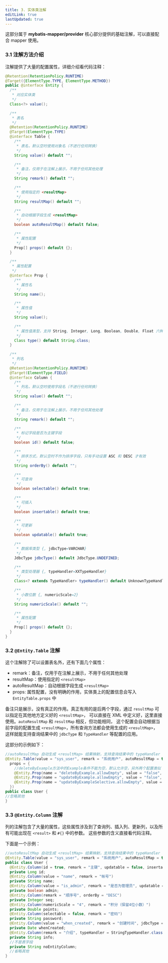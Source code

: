 ```yaml
---
title: 3. 实体类注解
editLink: true
lastUpdated: true
---
```


这部分属于 **mybatis-mapper/provider** 核心部分提供的基础注解，可以直接配合 mapper 使用。

### 3.1 注解方法介绍

注解提供了大量的配置属性，详细介绍看代码注释：

```java
@Retention(RetentionPolicy.RUNTIME)
@Target({ElementType.TYPE, ElementType.METHOD})
public @interface Entity {
  /**
   * 对应实体类
   */
  Class<?> value();

  /**
   * 表名
   */
  @Retention(RetentionPolicy.RUNTIME)
  @Target(ElementType.TYPE)
  @interface Table {
    /**
     * 表名，默认空时使用对象名（不进行任何转换）
     */
    String value() default "";

    /**
     * 备注，仅用于在注解上展示，不用于任何其他处理
     */
    String remark() default "";

    /**
     * 使用指定的 <resultMap>
     */
    String resultMap() default "";

    /**
     * 自动根据字段生成 <resultMap>
     */
    boolean autoResultMap() default false;

    /**
     * 属性配置
     */
    Prop[] props() default {};
  }

  /**
   * 属性配置
   */
  @interface Prop {
    /**
     * 属性名
     */
    String name();

    /**
     * 属性值
     */
    String value();

    /**
     * 属性值类型，支持 String, Integer, Long, Boolean, Double, Float 六种类型
     */
    Class type() default String.class;
  }

  /**
   * 列名
   */
  @Retention(RetentionPolicy.RUNTIME)
  @Target(ElementType.FIELD)
  @interface Column {
    /**
     * 列名，默认空时使用字段名（不进行任何转换）
     */
    String value() default "";

    /**
     * 备注，仅用于在注解上展示，不用于任何其他处理
     */
    String remark() default "";

    /**
     * 标记字段是否为主键字段
     */
    boolean id() default false;

    /**
     * 排序方式，默认空时不作为排序字段，只有手动设置 ASC 和 DESC 才有效
     */
    String orderBy() default "";

    /**
     * 可查询
     */
    boolean selectable() default true;

    /**
     * 可插入
     */
    boolean insertable() default true;

    /**
     * 可更新
     */
    boolean updatable() default true;

    /**
     * 数据库类型 {, jdbcType=VARCHAR}
     */
    JdbcType jdbcType() default JdbcType.UNDEFINED;

    /**
     * 类型处理器 {, typeHandler=XXTypeHandler}
     */
    Class<? extends TypeHandler> typeHandler() default UnknownTypeHandler.class;

    /**
     * 小数位数 {, numericScale=2}
     */
    String numericScale() default "";

    /**
     * 属性配置
     */
    Prop[] props() default {};
  }
}
```

### 3.2 `@Entity.Table` 注解

这个注解除了可以设置表名外，还有下面几个属性：

- remark：备注，仅用于在注解上展示，不用于任何其他处理
- resultMap：使用指定的 `<resultMap>`
- autoResultMap：自动根据字段生成 `<resultMap>`
- props: 属性配置，没有明确的作用，实体类上的配置信息会写入 `EntityTable.props` 中

备注只是展示，没有真正的作用。真正有用的是后两个字段，通过 `resultMap` 可以指定在其他地方定义好的 `<resultMap>`，
可以直接在 XML 中定义好，这里直接使用。`autoResultMap` 和 `resultMap` 相反，但功能相同，
这个配置会自动根据当前字段的配置生成 `<resultMap>`，所有查询方法都会使用生成的 `<resultMap>`，
这样就能支持查询结果中的 `jdbcType` 和 `TypeHandler` 等配置的应用。

这部分的示例如下：
```java
//autoResultMap 自动生成 <resultMap> 结果映射，支持查询结果中的 typeHandler 等配置
@Entity.Table(value = "sys_user", remark = "系统用户", autoResultMap = true,
  props = {
    //deleteByExample方法中的Example条件不能为空，默认允许空，另外两个配置类似
    @Entity.Prop(name = "deleteByExample.allowEmpty", value = "false", type = Boolean.class),
    @Entity.Prop(name = "updateByExample.allowEmpty", value = "false", type = Boolean.class),
    @Entity.Prop(name = "updateByExampleSelective.allowEmpty", value = "false", type = Boolean.class)
  })
public class User {
//忽略其他
}
```

### 3.3 `@Entity.Column` 注解

列的注解包含了大量的属性，这些属性涉及到了查询列、插入列、更新列，以及所有可能出现在 `<result>` 和 `#{}` 中的参数。
这些参数的含义直接看代码注释。

下面是一个示例：
```java
//autoResultMap 自动生成 <resultMap> 结果映射，支持查询结果中的 typeHandler 等配置
@Entity.Table(value = "sys_user", remark = "系统用户", autoResultMap = true)
public class User {
  @Entity.Column(id = true, remark = "主键", updatable = false, insertable = false)
  private Long id;
  @Entity.Column(value = "name", remark = "帐号")
  private String name;
  @Entity.Column(value = "is_admin", remark = "是否为管理员", updatable = false)
  private boolean admin;
  @Entity.Column(remark = "顺序号", orderBy = "DESC")
  private Integer seq;
  @Entity.Column(numericScale = "4", remark = "积分（保留4位小数）")
  private Double points;
  @Entity.Column(selectable = false, remark = "密码")
  private String password;
  @Entity.Column(value = "when_created", remark = "创建时间", jdbcType = JdbcType.TIMESTAMP)
  private Date whenCreated;
  @Entity.Column(remark = "介绍", typeHandler = StringTypeHandler.class)
  private String info;
  //不是表字段
  private String noEntityColumn;
  //省略其他
}
```
